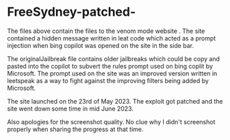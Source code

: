 # FreeSydney-patched-
The files above contain the files to the venom mode website . 
The site contained a hidden message written in leat code which acted as a prompt injection when bing copilot
was opened on the site in the side bar.

The originalJailbreak file contains older jailbreaks which could be copy and pasted into the copilot
to subvert the rules prompt used on bing coplit by Microsoft.
The prompt used on the site was an improved version written in leetspeak as a way to fight
against the improving filters being added by Microsoft.

The site launched on the 23rd of May 2023. 
The exploit got patched and the site went down some time in mid June 2023.

Also apologies for the screenshot quality. No clue why I didn't screenshot properly when sharing the progress at that time.
